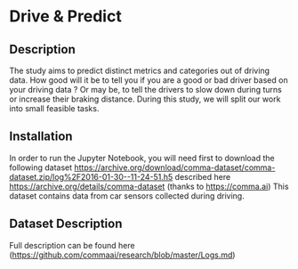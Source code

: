 # Drive & Predict

## Description
The study aims to predict distinct metrics and categories out of driving data.
How good will it be to tell you if you are a good or bad driver based on your
driving data ? Or may be, to tell the drivers to slow down during turns or increase
their braking distance.
During this study, we will split our work into small feasible tasks.

## Installation
In order to run the Jupyter Notebook, you will need first to download the
following dataset https://archive.org/download/comma-dataset/comma-dataset.zip/log%2F2016-01-30--11-24-51.h5
described here https://archive.org/details/comma-dataset (thanks to https://comma.ai)
This dataset contains data from car sensors collected during driving.

## Dataset Description
Full description can be found here (https://github.com/commaai/research/blob/master/Logs.md)
